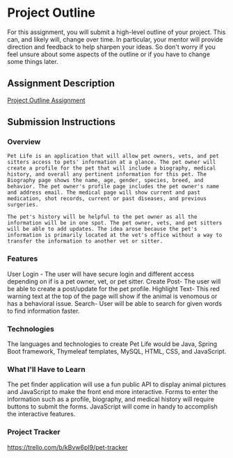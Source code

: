 # Project Outline
For this assignment, you will submit a high-level outline of your project. This can, and likely will, change over time. In particular, your mentor will provide direction and feedback to help sharpen your ideas. So don't worry if you feel unsure about some aspects of the outline or if you have to change some things later.

## Assignment Description
[Project Outline Assignment](https://education.launchcode.org/liftoff/modules/assignments/project-outline)

## Submission Instructions

### Overview
	Pet Life is an application that will allow pet owners, vets, and pet sitters access to pets' information at a glance. The pet owner will create a profile for the pet that will include a biography, medical history, and overall any pertinent information for this pet. The Biography page shows the name, age, gender, species, breed, and behavior. The pet owner's profile page includes the pet owner's name and address email. The medical page will show current and past medication, shot records, current or past diseases, and previous surgeries. 

	The pet's history will be helpful to the pet owner as all the information will be in one spot. The pet owner, vets, and pet sitters will be able to add updates. The idea arose because the pet's information is primarily located at the vet's office without a way to transfer the information to another vet or sitter.
### Features
User Login - The user will have secure login and different access depending on if is a pet owner, vet, or pet sitter.
Create Post-  The user will be able to create a post/update for the pet profile.
Highlight Text- This red warning text at the top of the page will show if the animal is venomous or has a behavioral issue.
Search- User will be able to search for given words to find information faster.
### Technologies
The languages and technologies to create Pet Life would be Java, Spring Boot framework,  Thymeleaf templates, MySQL, HTML, CSS, and JavaScript.
### What I'll Have to Learn
The pet finder application will use a fun public API to display animal pictures and JavaScript to make the front end more interactive. Forms to enter the information such as a profile, biography, and medical history will require buttons to submit the forms. JavaScript will come in handy to accomplish the interactive features.
### Project Tracker
https://trello.com/b/kBvw6pI9/pet-tracker
